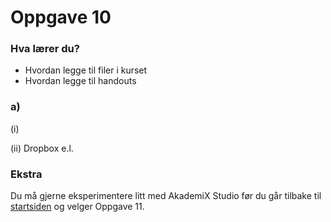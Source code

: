 # Oppgave 10

### Hva lærer du?
* Hvordan legge til filer i kurset
* Hvordan legge til handouts

### a)

(i)

(ii) Dropbox e.l.


### Ekstra

Du må gjerne eksperimentere litt med AkademiX Studio før du går tilbake til [startsiden](../README.md#oppgaver) og velger Oppgave 11.
